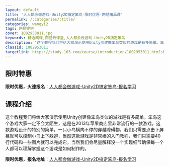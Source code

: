 ```yaml
---
layout: default
title: '人人都会做游戏-Unity2D搞定笨鸟-限时优惠-网易精品课'
permalink: /:categories/:title/
categories: wangyi2
tags: 网易提供
cover: 1002953011.jpg
keywords: 精选网课,网易云课堂,人人都会做游戏-Unity2D搞定笨鸟
description: '这个教程我们将给大家演示使用Unity创建像笨鸟类似的游戏是有多简单。笨鸟这个游戏大家一定不会太陌生，这是在2013年苹'
classid: 1002953011
targetlink: https://study.163.com/course/introduction/1002953011.htm?share=1&shareId=1025206652&utm_campaign=share&utm_medium=iphoneShare&utm_source=&utm_u=1025206652
---
```


## 限时特惠

**限时优惠，火速报名**：[人人都会做游戏-Unity2D搞定笨鸟-报名学习](https://study.163.com/course/introduction/1002953011.htm?share=1&shareId=1025206652&utm_campaign=share&utm_medium=iphoneShare&utm_source=&utm_u=1025206652)

## 课程介绍

这个教程我们将给大家演示使用Unity创建像笨鸟类似的游戏是有多简单。笨鸟这个游戏大家一定不会太陌生，这是在2013年苹果商店里非常流行的一款游戏。这款游戏设计的特别的简单，一只小鸟横向不停的穿越障碍物，我们只需要点击下屏幕就可以控制小鸟上下躲避，当然这款游戏是非常棒的入门教程，我们只需要40行代码和一些图片就可以完成它，当然我们会尽量解释没一个实现细节确保每一个人都可以理解掌握这个游戏是如何制作的。

**限时优惠，报名地址**：[人人都会做游戏-Unity2D搞定笨鸟-报名学习](https://study.163.com/course/introduction/1002953011.htm?share=1&shareId=1025206652&utm_campaign=share&utm_medium=iphoneShare&utm_source=&utm_u=1025206652)

